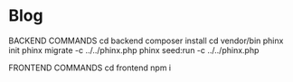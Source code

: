 # Blog

BACKEND COMMANDS
 cd backend
 composer install
 cd vendor/bin
 phinx init
 phinx migrate -c ../../phinx.php
 phinx seed:run -c ../../phinx.php
 
 
FRONTEND COMMANDS
cd frontend
npm i
